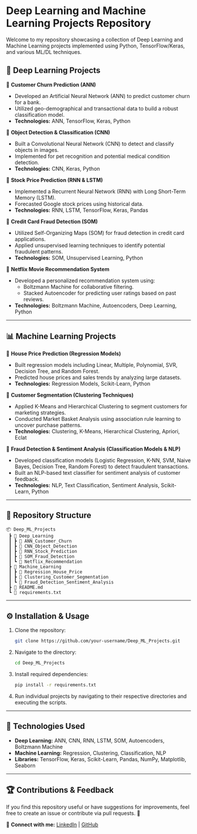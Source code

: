 # Deep Learning and Machine Learning Projects Repository

Welcome to my repository showcasing a collection of Deep Learning and Machine Learning projects implemented using Python, TensorFlow/Keras, and various ML/DL techniques.

## 🚀 Deep Learning Projects

🔹 **Customer Churn Prediction (ANN)**  
- Developed an Artificial Neural Network (ANN) to predict customer churn for a bank.  
- Utilized geo-demographical and transactional data to build a robust classification model.  
- **Technologies:** ANN, TensorFlow, Keras, Python  

🔹 **Object Detection & Classification (CNN)**  
- Built a Convolutional Neural Network (CNN) to detect and classify objects in images.  
- Implemented for pet recognition and potential medical condition detection.  
- **Technologies:** CNN, Keras, Python  

🔹 **Stock Price Prediction (RNN & LSTM)**  
- Implemented a Recurrent Neural Network (RNN) with Long Short-Term Memory (LSTM).  
- Forecasted Google stock prices using historical data.  
- **Technologies:** RNN, LSTM, TensorFlow, Keras, Pandas  

🔹 **Credit Card Fraud Detection (SOM)**  
- Utilized Self-Organizing Maps (SOM) for fraud detection in credit card applications.  
- Applied unsupervised learning techniques to identify potential fraudulent patterns.  
- **Technologies:** SOM, Unsupervised Learning, Python  

🔹 **Netflix Movie Recommendation System**  
- Developed a personalized recommendation system using:  
  - Boltzmann Machine for collaborative filtering.  
  - Stacked Autoencoder for predicting user ratings based on past reviews.  
- **Technologies:** Boltzmann Machine, Autoencoders, Deep Learning, Python  

---

## 📊 Machine Learning Projects

🔹 **House Price Prediction (Regression Models)**  
- Built regression models including Linear, Multiple, Polynomial, SVR, Decision Tree, and Random Forest.  
- Predicted house prices and sales trends by analyzing large datasets.  
- **Technologies:** Regression Models, Scikit-Learn, Python  

🔹 **Customer Segmentation (Clustering Techniques)**  
- Applied K-Means and Hierarchical Clustering to segment customers for marketing strategies.  
- Conducted Market Basket Analysis using association rule learning to uncover purchase patterns.  
- **Technologies:** Clustering, K-Means, Hierarchical Clustering, Apriori, Eclat  

🔹 **Fraud Detection & Sentiment Analysis (Classification Models & NLP)**  
- Developed classification models (Logistic Regression, K-NN, SVM, Naive Bayes, Decision Tree, Random Forest) to detect fraudulent transactions.  
- Built an NLP-based text classifier for sentiment analysis of customer feedback.  
- **Technologies:** NLP, Text Classification, Sentiment Analysis, Scikit-Learn, Python  

---

## 📂 Repository Structure
```
📦 Deep_ML_Projects
 ┣ 📂 Deep_Learning
 ┃ ┣ 📂 ANN_Customer_Churn
 ┃ ┣ 📂 CNN_Object_Detection
 ┃ ┣ 📂 RNN_Stock_Prediction
 ┃ ┣ 📂 SOM_Fraud_Detection
 ┃ ┗ 📂 Netflix_Recommendation
 ┣ 📂 Machine_Learning
 ┃ ┣ 📂 Regression_House_Price
 ┃ ┣ 📂 Clustering_Customer_Segmentation
 ┃ ┗ 📂 Fraud_Detection_Sentiment_Analysis
 ┣ 📜 README.md
 ┗ 📜 requirements.txt
```

---

## ⚙️ Installation & Usage

1. Clone the repository:  
   ```bash
   git clone https://github.com/your-username/Deep_ML_Projects.git
   ```

2. Navigate to the directory:  
   ```bash
   cd Deep_ML_Projects
   ```

3. Install required dependencies:  
   ```bash
   pip install -r requirements.txt
   ```

4. Run individual projects by navigating to their respective directories and executing the scripts.

---

## 📌 Technologies Used
- **Deep Learning:** ANN, CNN, RNN, LSTM, SOM, Autoencoders, Boltzmann Machine  
- **Machine Learning:** Regression, Clustering, Classification, NLP  
- **Libraries:** TensorFlow, Keras, Scikit-Learn, Pandas, NumPy, Matplotlib, Seaborn  

---

## 🏆 Contributions & Feedback
If you find this repository useful or have suggestions for improvements, feel free to create an issue or contribute via pull requests. 🚀  

🔗 **Connect with me:** [LinkedIn](https://www.linkedin.com/in/your-profile/) | [GitHub](https://github.com/your-username/)
